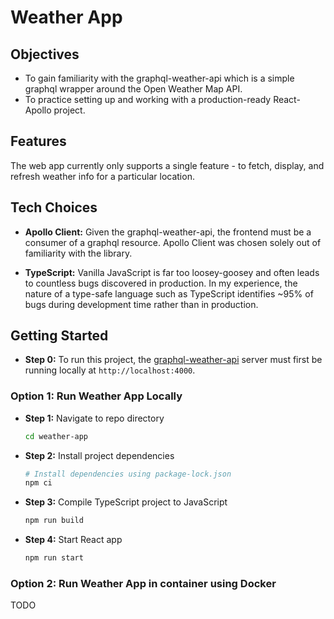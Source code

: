 # Weather App

## Objectives

- To gain familiarity with the graphql-weather-api which is a simple graphql wrapper around the Open Weather Map API.
- To practice setting up and working with a production-ready React-Apollo project.

## Features

The web app currently only supports a single feature - to fetch, display, and refresh weather info for a particular location.

## Tech Choices

- **Apollo Client:** Given the graphql-weather-api, the frontend must be a consumer of a graphql resource. Apollo Client was chosen solely out of familiarity with the library.

- **TypeScript:** Vanilla JavaScript is far too loosey-goosey and often leads to countless bugs discovered in production. In my experience, the nature of a type-safe language such as TypeScript identifies ~95% of bugs during development time rather than in production.

## Getting Started

- **Step 0:** To run this project, the [graphql-weather-api](https://github.com/konstantinmuenster/graphql-weather-api) server must first be running locally at `http://localhost:4000`.

### Option 1: Run Weather App Locally

- **Step 1:** Navigate to repo directory

  ```bash
  cd weather-app
  ```

- **Step 2:** Install project dependencies

  ```bash
  # Install dependencies using package-lock.json
  npm ci
  ```

- **Step 3:** Compile TypeScript project to JavaScript

  ```bash
  npm run build
  ```

- **Step 4:** Start React app

  ```bash
  npm run start
  ```

### Option 2: Run Weather App in container using Docker

TODO
